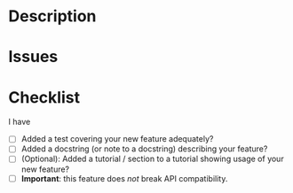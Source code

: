 <!--
Thank you for creating a PR on hmf!

Please read through the following and check the boxes to ensure
your PR meets our coding standards and that it follows the
correct pathways for testing and deployment.
-->

# Description
<!-- Write a brief description of what the new feature does, and how a review could take it for a spin -->

# Issues
<!-- If this feature is in response to any open issues, reference them here by adding a line for each, with "Fixes #xx".
     Otherwise remove this section.
-->

# Checklist
I have

- [ ] Added a test covering your new feature adequately?
- [ ] Added a docstring (or note to a docstring) describing your feature?
- [ ] (Optional): Added a tutorial / section to a tutorial showing usage of your new feature?
- [ ] **Important**: this feature does *not* break API compatibility.
